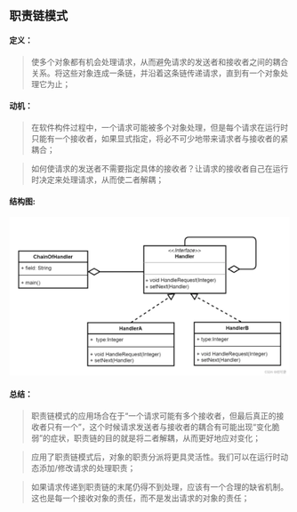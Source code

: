 ## 职责链模式
#### 定义：
> 使多个对象都有机会处理请求，从而避免请求的发送者和接收者之间的耦合关系。将这些对象连成一条链，并沿着这条链传递请求，直到有一个对象处理它为止；

#### 动机：
> 在软件构件过程中，一个请求可能被多个对象处理，但是每个请求在运行时只能有一个接收者，如果显式指定，将必不可少地带来请求者与接收者的紧耦合；

> 如何使请求的发送者不需要指定具体的接收者？让请求的接收者自己在运行时决定来处理请求，从而使二者解耦；

#### 结构图:

![](https://github.com/chjXu/DesignPattern/blob/main/figures/ResponsibilityChain.png)

#### 总结：
> 职责链模式的应用场合在于“一个请求可能有多个接收者，但最后真正的接收者只有一个”，这个时候请求发送者与接收者的耦合有可能出现“变化脆弱”的症状，职责链的目的就是将二者解耦，从而更好地应对变化；

> 应用了职责链模式后，对象的职责分派将更具灵活性。我们可以在运行时动态添加/修改请求的处理职责；

> 如果请求传递到职责链的末尾仍得不到处理，应该有一个合理的缺省机制。这也是每一个接收对象的责任，而不是发出请求的对象的责任；
